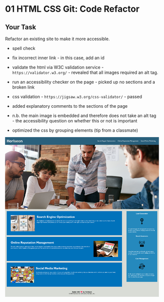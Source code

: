 # 01 HTML CSS Git: Code Refactor

## Your Task

Refactor an existing site to make it more accessible. 

- spell check

- fix incorrect inner link - in this case, add an id

- validate the html via W3C validation service - `https://validator.w3.org/` - revealed that all images required an alt tag.

- run an accessibility checker on the page - picked up no sections and a broken link

- css validation - `https://jigsaw.w3.org/css-validator/` - passed

- added explanatory comments to the sections of the page

- n.b. the main image is embedded and therefore does not take an alt tag - the accessibility question on whether this or not is important
  
- optimized the css by grouping elements (tip from a classmate)

<img src="horiseon.png" alt="horiseon webpage">


